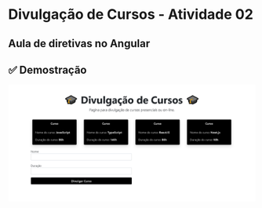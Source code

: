 # Divulgação de Cursos - Atividade 02

## Aula de diretivas no Angular

## ✅ Demostração
<img src=".github/screen@1.png" alt="Demostração" />
